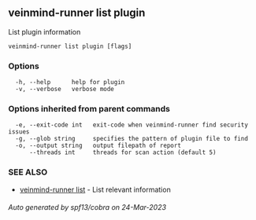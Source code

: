 ## veinmind-runner list plugin

List plugin information

```
veinmind-runner list plugin [flags]
```

### Options

```
  -h, --help      help for plugin
  -v, --verbose   verbose mode
```

### Options inherited from parent commands

```
  -e, --exit-code int   exit-code when veinmind-runner find security issues
  -g, --glob string     specifies the pattern of plugin file to find
  -o, --output string   output filepath of report
      --threads int     threads for scan action (default 5)
```

### SEE ALSO

* [veinmind-runner list](veinmind-runner_list.md)	 - List relevant information

###### Auto generated by spf13/cobra on 24-Mar-2023
